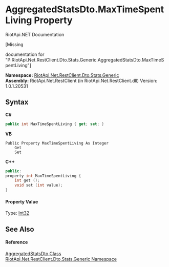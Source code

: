 # AggregatedStatsDto.MaxTimeSpentLiving Property 
RiotApi.NET Documentation 

\[Missing <summary> documentation for "P:RiotApi.Net.RestClient.Dto.Stats.Generic.AggregatedStatsDto.MaxTimeSpentLiving"\]

**Namespace:**&nbsp;<a href="5d01f7ac-cf04-77d7-641a-3fa8ba633859">RiotApi.Net.RestClient.Dto.Stats.Generic</a><br />**Assembly:**&nbsp;RiotApi.Net.RestClient (in RiotApi.Net.RestClient.dll) Version: 1.0.1.20531

## Syntax

**C#**<br />
``` C#
public int MaxTimeSpentLiving { get; set; }
```

**VB**<br />
``` VB
Public Property MaxTimeSpentLiving As Integer
	Get
	Set
```

**C++**<br />
``` C++
public:
property int MaxTimeSpentLiving {
	int get ();
	void set (int value);
}
```


#### Property Value
Type: <a href="http://msdn2.microsoft.com/en-us/library/td2s409d" target="_blank">Int32</a>

## See Also


#### Reference
<a href="e359dad0-0ffd-00cc-2b4e-523727c841e6">AggregatedStatsDto Class</a><br /><a href="5d01f7ac-cf04-77d7-641a-3fa8ba633859">RiotApi.Net.RestClient.Dto.Stats.Generic Namespace</a><br />